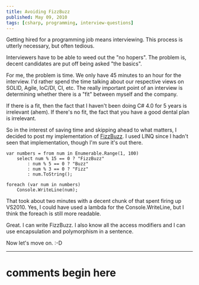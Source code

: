 ```yaml
---
title: Avoiding FizzBuzz
published: May 09, 2010
tags: [csharp, programming, interview-questions]
---
```


Getting hired for a programming job means interviewing. This process is utterly necessary, but often tedious.

Interviewers have to be able to weed out the "no hopers". The problem is, decent candidates are put off being asked "the basics".

For me, the problem is time. We only have 45 minutes to an hour for the interview. I'd rather spend the time talking about our respective views on SOLID, Agile, IoC/DI, CI, etc. The really important point of an interview is determining whether there is a "fit" between myself and the company.

If there is a fit, then the fact that I haven't been doing C# 4.0 for 5 years is irrelevant (ahem). If there's no fit, the fact that you have a good dental plan is irrelevant.

So in the interest of saving time and skipping ahead to what matters, I decided to post my implementation of [FizzBuzz]. I used LINQ since I hadn't seen that implementation, though I'm sure it's out there.

    var numbers = from num in Enumerable.Range(1, 100)
        select num % 15 == 0 ? "FizzBuzz"
            : num % 5 == 0 ? "Buzz"
            : num % 3 == 0 ? "Fizz"
            : num.ToString();
 
    foreach (var num in numbers)
        Console.WriteLine(num);

That took about two minutes with a decent chunk of that spent firing up VS2010. Yes, I could have used a lambda for the Console.WriteLine, but I think the foreach is still more readable.

Great. I can write FizzBuzz. I also know all the access modifiers and I can use encapsulation and polymorphism in a sentence.

Now let's move on. :-D

[FizzBuzz]:https://imranontech.com/2007/01/24/using-fizzbuzz-to-find-developers-who-grok-coding/

---
# comments begin here

